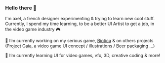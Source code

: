 ### Hello there 👋

<!--
**axelgueudin/axelgueudin** is a ✨ _special_ ✨ repository because its `README.md` (this file) appears on your GitHub profile. -->

I'm axel, a french designer experimenting & trying to learn new cool stuff.
Currently, I spend my time learning, to be a better UI Artist to get a job, in the video game industry 🎮


🔭 I’m currently working on my serious game,  [Biotica](https://axelgueudin.github.io/biotica "Biotica website") & on others projects (Project Gaia, a video game UI concept / illustrations / Beer packaging ...) 

🌱 I’m currently learning UI for video games, vfx, 3D, creative coding & more! 
